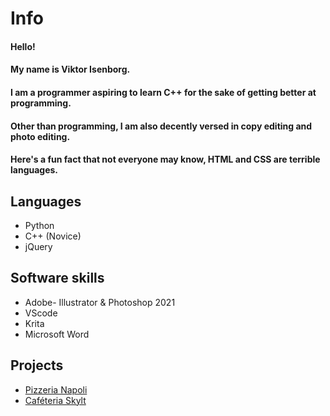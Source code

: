 # Info
#### Hello! 
#### My name is Viktor Isenborg.
#### I am a programmer aspiring to learn C++ for the sake of getting better at programming.
#### Other than programming, I am also decently versed in copy editing and photo editing. 
#### Here's a fun fact that not everyone may know, HTML and CSS are terrible languages.

## Languages
- Python
- C++ (Novice)
- jQuery

## Software skills
- Adobe- Illustrator & Photoshop 2021
- VScode
- Krita
- Microsoft Word

## Projects
- [Pizzeria Napoli](https://ntig-uppsala.github.io/pizzeria-website/)
- [Caféteria Skylt](https://github.com/NTIG-Uppsala/Cafeteria-skylt)

<!--
**ViktorIsenborg/ViktorIsenborg** is a ✨ _special_ ✨ repository because its `README.md` (this file) appears on your GitHub profile.

Here are some ideas to get you started:

- 🔭 I’m currently working on ...
- 🌱 I’m currently learning ...
- 👯 I’m looking to collaborate on ...
- 🤔 I’m looking for help with ...
- 💬 Ask me about ...
- 📫 How to reach me: ...
- ⚡ Fun fact: ...
-->
